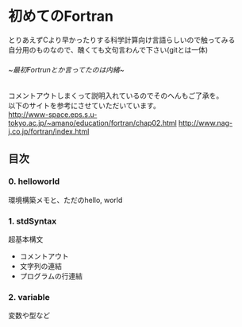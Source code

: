 # 初めてのFortran
とりあえずCより早かったりする科学計算向け言語らしいので触ってみる  
自分用のものなので、醜くても文句言わんで下さい(gitとは一体)  
###### ~最初Fortrunとか言ってたのは内緒~

コメントアウトしまくって説明入れているのでそのへんもご了承を。  
以下のサイトを参考にさせていただいています。  
http://www-space.eps.s.u-tokyo.ac.jp/~amano/education/fortran/chap02.html
http://www.nag-j.co.jp/fortran/index.html

## 目次
### 0. helloworld
環境構築メモと、ただのhello, world
### 1. stdSyntax
超基本構文
- コメントアウト
- 文字列の連結
- プログラムの行連結
### 2. variable
変数や型など